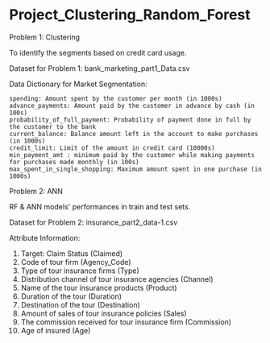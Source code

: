 # Project_Clustering_Random_Forest

Problem 1: Clustering

To identify the segments based on credit card usage.

Dataset for Problem 1: bank_marketing_part1_Data.csv

Data Dictionary for Market Segmentation:

    spending: Amount spent by the customer per month (in 1000s)
    advance_payments: Amount paid by the customer in advance by cash (in 100s)
    probability_of_full_payment: Probability of payment done in full by the customer to the bank
    current_balance: Balance amount left in the account to make purchases (in 1000s)
    credit_limit: Limit of the amount in credit card (10000s)
    min_payment_amt : minimum paid by the customer while making payments for purchases made monthly (in 100s)
    max_spent_in_single_shopping: Maximum amount spent in one purchase (in 1000s)

Problem 2: ANN

RF & ANN models' performances in train and test sets.

Dataset for Problem 2: insurance_part2_data-1.csv

Attribute Information:

1. Target: Claim Status (Claimed)
2. Code of tour firm (Agency_Code)
3. Type of tour insurance firms (Type)
4. Distribution channel of tour insurance agencies (Channel)
5. Name of the tour insurance products (Product)
6. Duration of the tour (Duration)
7. Destination of the tour (Destination)
8. Amount of sales of tour insurance policies (Sales)
9. The commission received for tour insurance firm (Commission)
10. Age of insured (Age)
